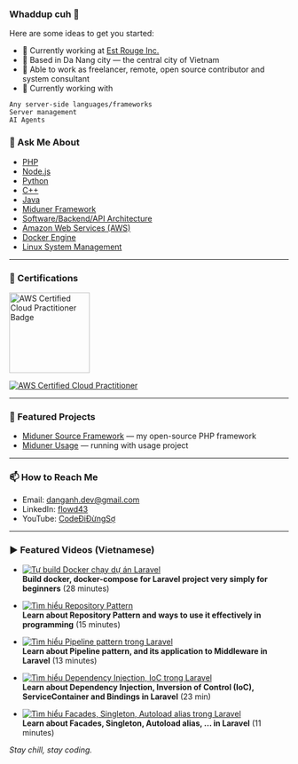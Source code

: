 ### Whaddup cuh 👋

Here are some ideas to get you started:

- 🔭 Currently working at [Est Rouge Inc.](https://est-rouge.com/en/)
- 📍 Based in Da Nang city — the central city of Vietnam
- 🤝 Able to work as freelancer, remote, open source contributor and system consultant
- 🌱 Currently working with
```plaintext
Any server-side languages/frameworks
Server management
AI Agents
```

### 💬 Ask Me About
- [PHP](https://php.net)
- [Node.js](https://nodejs.org/)
- [Python](https://www.python.org/)
- [C++](https://cplusplus.com/)
- [Java](https://www.java.com/en/)
- [Miduner Framework](https://github.com/danganh97/miduner)
- [Software/Backend/API Architecture](https://en.wikipedia.org/wiki/Software_architecture)
- [Amazon Web Services (AWS)](https://aws.amazon.com/)
- [Docker Engine](https://www.docker.com/products/docker-engine)
- [Linux System Management](https://en.wikipedia.org/wiki/Linux_system_administration)

---

### 🏅 Certifications

<a href="https://cp.certmetrics.com/amazon/en/public/verify/credential/9a2eb4b7057249fa9f3ce93d411880e2">
  <img src="https://images.credly.com/size/600x600/images/00634f82-b07f-4bbd-a6bb-53de397fc3a6/image.png" width="145" alt="AWS Certified Cloud Practitioner Badge"/>
</a>  

[![AWS Certified Cloud Practitioner](https://img.shields.io/badge/AWS-Cloud%20Practitioner-orange?logo=amazonaws&logoColor=white)](https://www.credly.com/badges/497ad4b7-0051-45fe-80e5-6bfa1ad8ccce/public_url)


---

### 📂 Featured Projects
- [Miduner Source Framework](https://github.com/miduner/framework) — my open-source PHP framework
- [Miduner Usage](https://github.com/danganh97/miduner) — running with usage project

---

### 📫 How to Reach Me
- Email: [danganh.dev@gmail.com](mailto:danganh.dev@gmail.com)
- LinkedIn: [flowd43](https://www.linkedin.com/in/flowd43/)
- YouTube: [CodeĐiĐừngSợ](https://youtube.com/CodeDiDungSo)

---

### ▶️ Featured Videos (Vietnamese)

- [![Tự build Docker chạy dự án Laravel](https://i.ytimg.com/vi/Ip2btxIUdNw/hqdefault.jpg?sqp=-oaymwEnCNACELwBSFryq4qpAxkIARUAAIhCGAHYAQHiAQoIGBACGAY4AUAB&rs=AOn4CLAXNGCGsADezu5S9AhjdGn_dhXepw)](https://www.youtube.com/watch?v=Ip2btxIUdNw)  
  **Build docker, docker-compose for Laravel project very simply for beginners** (28 minutes)

- [![Tìm hiểu Repository Pattern](https://i.ytimg.com/vi/H5ekUrF7_ho/hqdefault.jpg?sqp=-oaymwEnCNACELwBSFryq4qpAxkIARUAAIhCGAHYAQHiAQoIGBACGAY4AUAB&rs=AOn4CLDiMnwxDJmThlQrOf-QKG2Tb0FYug)](https://www.youtube.com/watch?v=H5ekUrF7_ho&t=4s)  
  **Learn about Repository Pattern and ways to use it effectively in programming** (15 minutes)

- [![Tìm hiểu Pipeline pattern trong Laravel](https://i.ytimg.com/vi/ZeKCDMfuoog/hqdefault.jpg?sqp=-oaymwEnCNACELwBSFryq4qpAxkIARUAAIhCGAHYAQHiAQoIGBACGAY4AUAB&rs=AOn4CLCBfG68ODJ6PCg70awHwCiqEiNsBQ)](https://www.youtube.com/watch?v=ZeKCDMfuoog&t=15s)  
  **Learn about Pipeline pattern, and its application to Middleware in Laravel** (13 minutes)

- [![Tìm hiểu Dependency Injection, IoC trong Laravel](https://i.ytimg.com/vi/LUDubk6GI3g/hqdefault.jpg?sqp=-oaymwEnCNACELwBSFryq4qpAxkIARUAAIhCGAHYAQHiAQoIGBACGAY4AUAB&rs=AOn4CLByOh7VKbGqkYFP0BVvrioZ5VvT4Q)](https://www.youtube.com/watch?v=LUDubk6GI3g)  
  **Learn about Dependency Injection, Inversion of Control (IoC), ServiceContainer and Bindings in Laravel** (23 min)

- [![Tìm hiểu Facades, Singleton, Autoload alias trong Laravel](https://i.ytimg.com/vi/RrSZkcReoBQ/hqdefault.jpg?sqp=-oaymwEnCNACELwBSFryq4qpAxkIARUAAIhCGAHYAQHiAQoIGBACGAY4AUAB&rs=AOn4CLAJqjsm3PgFXS-n8n0GrzE1cFtmvg)](https://www.youtube.com/watch?v=RrSZkcReoBQ&t=1s)  
  **Learn about Facades, Singleton, Autoload alias, ... in Laravel** (11 minutes)


*Stay chill, stay coding.*

